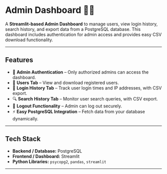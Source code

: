 # Admin Dashboard 👨‍💼

A **Streamlit-based Admin Dashboard** to manage users, view login history, search history, and export data from a PostgreSQL database. This dashboard includes authentication for admin access and provides easy CSV download functionality.  

---

## Features

- 🔐 **Admin Authentication** – Only authorized admins can access the dashboard.  
- 👤 **Users Tab** – View and download registered users.  
- 📌 **Login History Tab** – Track user login times and IP addresses, with CSV export.  
- 🔍 **Search History Tab** – Monitor user search queries, with CSV export.  
- 🚪 **Logout Functionality** – Admin can log out securely.  
- ⚡ **Easy PostgreSQL Integration** – Fetch data from your database dynamically.

---

## Tech Stack

- **Backend / Database:** PostgreSQL  
- **Frontend / Dashboard:** Streamlit  
- **Python Libraries:** `psycopg2`, `pandas`, `streamlit`  

---


